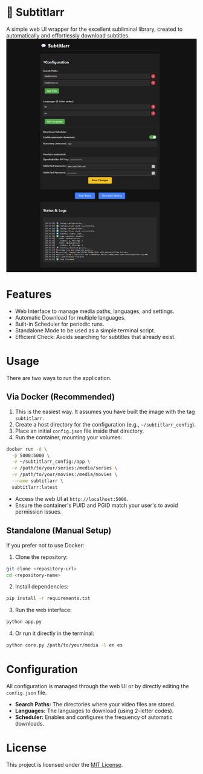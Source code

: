 # 💬 Subtitlarr
A simple web UI wrapper for the excellent subliminal library, created to automatically and effortlessly download subtitles.
![Main UI](media/subtitlarr.jpg)

# Features
* Web Interface to manage media paths, languages, and settings.
* Automatic Download for multiple languages.
* Built-in Scheduler for periodic runs.
* Standalone Mode to be used as a simple terminal script.
* Efficient Check: Avoids searching for subtitles that already exist.

# Usage
There are two ways to run the application.

## Via Docker (Recommended)
1. This is the easiest way. It assumes you have built the image with the tag `subtitlarr`.
2. Create a host directory for the configuration (e.g., `~/subtitlarr_config`).
3. Place an initial `config.json` file inside that directory.
4. Run the container, mounting your volumes:

```bash
docker run -d \
  -p 5000:5000 \
  -v ~/subtitlarr_config:/app \
  -v /path/to/your/series:/media/series \
  -v /path/to/your/movies:/media/movies \
  --name subtitlarr \
  subtitlarr:latest
```
* Access the web UI at `http://localhost:5000`.
* Ensure the container's PUID and PGID match your user's to avoid permission issues.

## Standalone (Manual Setup)
If you prefer not to use Docker:

1. Clone the repository:

```bash
git clone <repository-url>
cd <repository-name>
````

2. Install dependencies:

```bash
pip install -r requirements.txt
```

3. Run the web interface:

```bash
python app.py
```

4. Or run it directly in the terminal:

```bash
python core.py /path/to/your/media -l en es
```

# Configuration
All configuration is managed through the web UI or by directly editing the `config.json` file.

* **Search Paths:** The directories where your video files are stored.
* **Languages:** The languages to download (using 2-letter codes).
* **Scheduler:** Enables and configures the frequency of automatic downloads.

# License
This project is licensed under the [MIT License](LICENSE).

